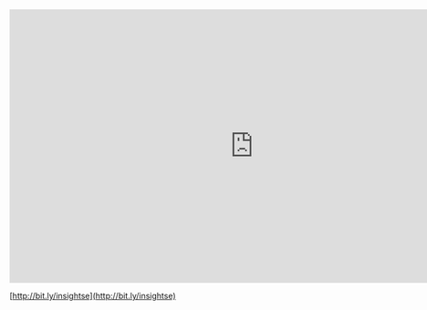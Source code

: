 

<iframe markdown='1' width="853" height="480" src="https://www.youtube.com/embed/CUIuW1hwwu8?rel=0&amp;showinfo=0" frameborder="0" allowfullscreen></iframe>

[http://bit.ly/insightse](http://bit.ly/insightse)
